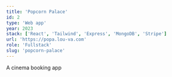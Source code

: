 ```yaml
---
title: 'Popcorn Palace'
id: 2
type: 'Web app'
year: 2023
stack: ['React', 'Tailwind', 'Express', 'MongoDB', 'Stripe']
url: 'https://popa.lou-va.com'
role: 'Fullstack'
slug: 'popcorn-palace'
---
```

A cinema booking app